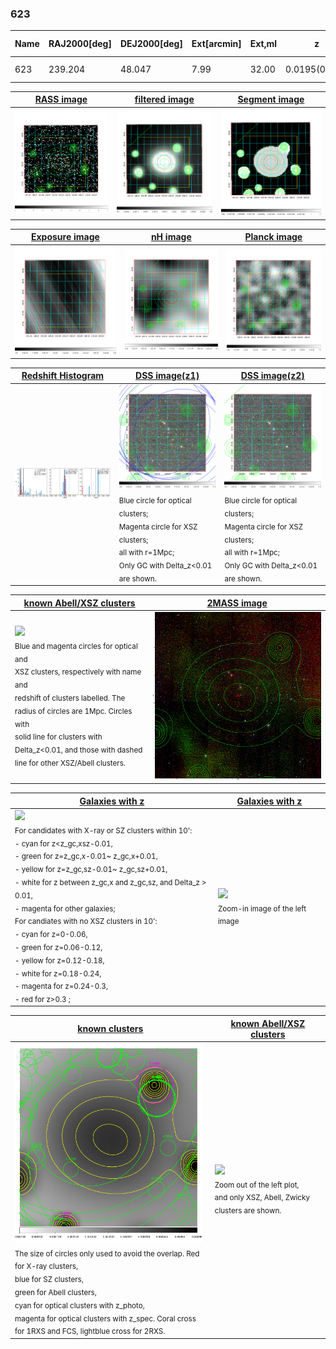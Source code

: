 <div STYLE="page-break-after: always;"></div>

### 623

|Name|RAJ2000[deg]|DEJ2000[deg] |Ext[arcmin]| Ext,ml | z | z_src| C|GC(XSZ,Delta_z<0.01)| GC(OPT,Delta_z<0.01)|GC| R_sig[arcmin] | R500[arcmin] | R500[Mpc]| CRsig[c/s] | CR500[c/s] |L500[1E44 erg/s]|F500[1E-12 erg/s/cm^2]| M500[1E14 Msun]|Tx[keV]|Cnt_sig|Beta|Rc[arcmin]|Comment|Alias|
|---|---|---|---|---|---|------|---|--------|---------|----------|---|---|---|---|---|---|---|---|---|---|---|---|---|---|
|623| 239.204| 48.047| 7.99| 32.00| 0.0195(0.005)| z1, z_opt| S| -| N| N| 24.206| 19.106| 0.453| 0.208(0.053)| 0.200(0.051)| 0.024(0.006)| 2.785(0.652)| 0.27(0.03)| 0.96(0.07)| 85.7| 0.856(-0.123+0.098)| 11.571(-1.744+1.253)| -| t391|

|[RASS image](../image/623/623_img.pdf)|[filtered image](../image/623/623_fil.pdf)|[Segment image](../image/623/623_seg.pdf)|
|-------------------|--------------------|-------------------|
| <img src="../image/623/623_img.png" width="300">  | <img src="../image/623/623_fil.png" width="300">   | <img src="../image/623/623_seg.png" width="300">  |

|[Exposure image](../image/623/623_mex.pdf)| [nH image](../image/623/623_nh.pdf)| [Planck image](../image/623/623_p.pdf)|
|-------------------|--------------------|-------------------|
|<img src="../image/623/623_mex.png" width="300">   | <img src="../image/623/623_nh.png" width="300">    | <img src="../image/623/623_p.png" width="300"> |

|[Redshift Histogram](../image/623/623_zg.pdf) | [DSS image(z1)](../image/623/623_dss_z1.pdf)      |  [DSS image(z2)](../image/623/623_dss_z2.pdf)    |
|-------------------|--------------------|-------------------|
|<img src="../image/623/623_zg.png" width="300"> |<img src="../image/623/623_dss_z1.png" width="300"> <sub><br>Blue circle for optical clusters; <br>Magenta circle for XSZ clusters; <br>all with r=1Mpc; <br>Only GC with Delta_z<0.01 are shown. </sub>| <img src="../image/623/623_dss_z2.png" width="300"><sub><br>Blue circle for optical clusters; <br>Magenta circle for XSZ clusters; <br>all with r=1Mpc; <br>Only GC with Delta_z<0.01 are shown. </sub> |

|[known Abell/XSZ clusters](../image/623/623_m.pdf) | [2MASS image](../image/623/623_2mass.pdf)      |
|-------------------|-------------------|
|<img src=../image/623/623_m.png width="300"> <br><sub>Blue and magenta circles for optical and <br>XSZ clusters, respectively with name and <br>redshift of clusters labelled. The <br>radius of circles are 1Mpc. Circles with <br>solid line for clusters with <br>Delta_z<0.01, and those with dashed <br>line for other XSZ/Abell clusters.        </sub>|<img src="../image/623/623_2mass.png" width="300">  |

|[Galaxies with z](../image/623/623_opt_ned.pdf) |[Galaxies with z](../image/623/623_opt_ned_zoom.pdf) |
|-------------------|-------------------|
| <img src=../image/623/623_opt_ned.png width="300"> <br><sub> For candidates with X-ray or SZ clusters within 10': <br> - cyan for z<z_gc,xsz-0.01, <br> - green for z=z_gc,x-0.01~ z_gc,x+0.01, <br> - yellow for z=z_gc,sz-0.01~ z_gc,sz+0.01, <br> - white for z between z_gc,x and z_gc,sz, and Delta_z > 0.01, <br> - magenta for other galaxies; <br>For candiates with no XSZ clusters in 10': <br> - cyan for z=0-0.06, <br> - green for z=0.06-0.12, <br> - yellow for z=0.12-0.18, <br> - white for z=0.18-0.24, <br> - magenta for z=0.24-0.3, <br> - red for z>0.3 ;  </sub>|<img src=../image/623/623_opt_ned_zoom.png width="300">  <br><sub> Zoom-in image of the left image</sub>|

|[known clusters](../image/623/623_gc.pdf) |[known Abell/XSZ clusters](../image/623/623_gc_large.pdf) |
|-------------------|-------------------|
| <img src=../image/623/623_gc.png width="300"> <br><sub> The size of circles only used to avoid the overlap. Red for X-ray clusters, <br> blue for SZ clusters, <br> green for Abell clusters, <br> cyan for optical clusters with z_photo, <br> magenta for optical clusters with z_spec. Coral cross for 1RXS and FCS, lightblue cross for 2RXS. </sub>|<img src=../image/623/623_gc_large.png width="300"> <br><sub> Zoom out of the left plot, <br> and only XSZ, Abell, Zwicky clusters are shown. </sub> |




